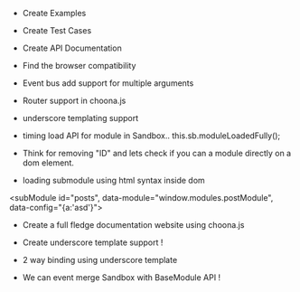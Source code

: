 * Create Examples
* Create Test Cases
* Create API Documentation

* Find the browser compatibility


* Event bus add support for multiple arguments


* Router support in choona.js
* underscore templating support
* timing load API for module in Sandbox.. this.sb.moduleLoadedFully();

* Think for removing "ID" and lets check if you can a module directly on a dom element.
* loading submodule using html syntax inside dom

 <subModule id="posts", data-module="window.modules.postModule", data-config="{a:'asd'}"></subModule>
* Create a full fledge documentation website using choona.js
* Create underscore template support !
* 2 way binding using underscore template

* We can event merge Sandbox with BaseModule API ! 